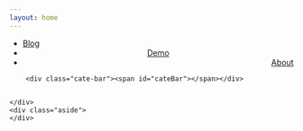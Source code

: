 ```yaml
---
layout: home
---
```


<div class="index-content dump">
    <div class="section">
        <ul class="artical-cate">
            <li><a href="/"><span>Blog</span></a></li>
            <li style="text-align:center"><a href="/demo"><span>Demo</span></a></li>
            <li class="on" style="text-align:right"><a href="/about"><span>About</span></a></li>
        </ul>

        <div class="cate-bar"><span id="cateBar"></span></div>

        
    </div>
    <div class="aside">
    </div>
</div>
